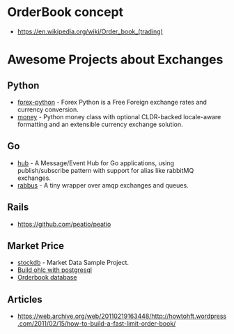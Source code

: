# OrderBook concept

- https://en.wikipedia.org/wiki/Order_book_(trading)

# Awesome Projects about Exchanges

## Python

- [forex-python](https://github.com/MicroPyramid/forex-python) - Forex Python is a Free Foreign exchange rates and currency conversion.
- [money](https://github.com/carlospalol/money) - Python money class with optional CLDR-backed locale-aware formatting and an extensible currency exchange solution.

## Go

- [hub](https://github.com/leandro-lugaresi/hub) - A Message/Event Hub for Go applications, using publish/subscribe pattern with support for alias like rabbitMQ exchanges.
- [rabbus](https://github.com/rafaeljesus/rabbus) - A tiny wrapper over amqp exchanges and queues.

## Rails

- https://github.com/peatio/peatio

## Market Price

- [stockdb](https://github.com/miaolz123/stockdb) - Market Data Sample Project.
- [Build ohlc with postgresql](https://www.compose.com/articles/building-ohlc-data-in-postgresql/)
- [Orderbook database](https://github.com/rickyhan/tectonicdb)

## Articles

- https://web.archive.org/web/20110219163448/http://howtohft.wordpress.com/2011/02/15/how-to-build-a-fast-limit-order-book/

